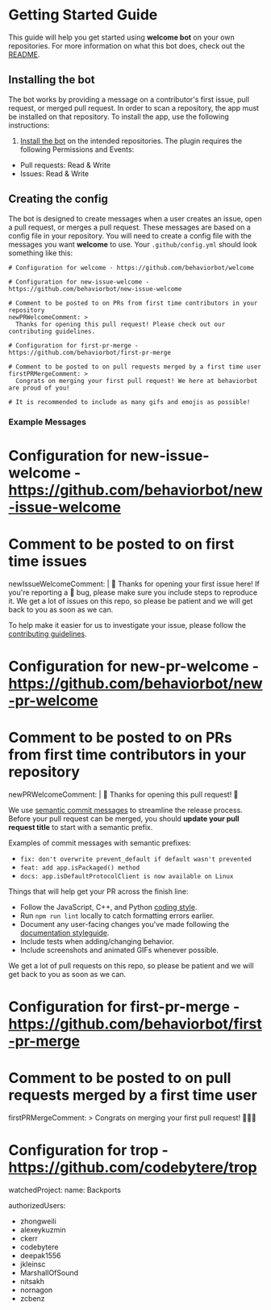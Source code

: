 # Getting Started Guide

This guide will help you get started using **welcome bot** on your own repositories. For more information on what this bot does, check out the [README](../README.md).

## Installing the bot

The bot works by providing a message on a contributor's first issue, pull request, or merged pull request. In order to scan a repository, the app must be installed on that repository. To install the app, use the following instructions:

1. [Install the bot](https://github.com/apps/welcome) on the intended repositories. The plugin requires the following Permissions and Events:

- Pull requests: Read & Write
- Issues: Read & Write

## Creating the config

The bot is designed to create messages when a user creates an issue, open a pull request, or merges a pull request. These messages are based on a config file in your repository. You will need to create a config file with the messages you want **welcome** to use. Your `.github/config.yml` should look something like this:

```
# Configuration for welcome - https://github.com/behaviorbot/welcome

# Configuration for new-issue-welcome - https://github.com/behaviorbot/new-issue-welcome

# Comment to be posted to on PRs from first time contributors in your repository
newPRWelcomeComment: >
  Thanks for opening this pull request! Please check out our contributing guidelines.

# Configuration for first-pr-merge - https://github.com/behaviorbot/first-pr-merge

# Comment to be posted to on pull requests merged by a first time user
firstPRMergeComment: >
  Congrats on merging your first pull request! We here at behaviorbot are proud of you!

# It is recommended to include as many gifs and emojis as possible!
```

### Example Messages

# Configuration for new-issue-welcome - https://github.com/behaviorbot/new-issue-welcome

# Comment to be posted to on first time issues
newIssueWelcomeComment: |
  👋 Thanks for opening your first issue here! If you're reporting a 🐞 bug, please make sure you include steps to reproduce it. We get a lot of issues on this repo, so please be patient and we will get back to you as soon as we can.

  To help make it easier for us to investigate your issue, please follow the [contributing guidelines](https://github.com/electron/electron/blob/master/CONTRIBUTING.md).

# Configuration for new-pr-welcome - https://github.com/behaviorbot/new-pr-welcome

# Comment to be posted to on PRs from first time contributors in your repository
newPRWelcomeComment: |
  💖 Thanks for opening this pull request! 💖

  We use [semantic commit messages](https://github.com/electron/electron/blob/master/docs/development/pull-requests.md#commit-message-guidelines) to streamline the release process. Before your pull request can be merged, you should **update your pull request title** to start with a semantic prefix.

  Examples of commit messages with semantic prefixes:

  - `fix: don't overwrite prevent_default if default wasn't prevented`
  - `feat: add app.isPackaged() method`
  - `docs: app.isDefaultProtocolClient is now available on Linux`

  Things that will help get your PR across the finish line:

  - Follow the JavaScript, C++, and Python [coding style](https://github.com/electron/electron/blob/master/docs/development/coding-style.md).
  - Run `npm run lint` locally to catch formatting errors earlier.
  - Document any user-facing changes you've made following the [documentation styleguide](https://github.com/electron/electron/blob/master/docs/styleguide.md).
  - Include tests when adding/changing behavior.
  - Include screenshots and animated GIFs whenever possible.

  We get a lot of pull requests on this repo, so please be patient and we will get back to you as soon as we can.

# Configuration for first-pr-merge - https://github.com/behaviorbot/first-pr-merge

# Comment to be posted to on pull requests merged by a first time user
firstPRMergeComment: >
  Congrats on merging your first pull request! 🎉🎉🎉

# Configuration for trop - https://github.com/codebytere/trop

watchedProject:
  name: Backports

authorizedUsers:
  - zhongweili
  - alexeykuzmin
  - ckerr
  - codebytere
  - deepak1556
  - jkleinsc
  - MarshallOfSound
  - nitsakh
  - nornagon
  - zcbenz

